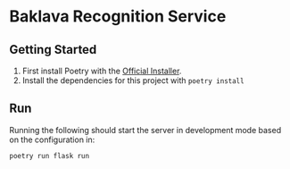 # Baklava Recognition Service

## Getting Started

1. First install Poetry with the [Official Installer](https://python-poetry.org/docs/#installing-with-the-official-installer).
2. Install the dependencies for this project with `poetry install`

## Run

Running the following should start the server in development mode based on the configuration in:

`poetry run flask run`
